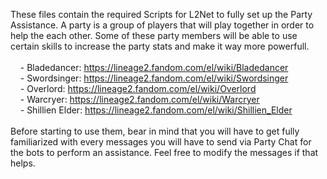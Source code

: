 These files contain the required Scripts for L2Net to fully set up the Party Assistance. A party is a group of players that will play together in order to help the each other. Some of these party members will be able to use certain skills to increase the party stats and make it way more powerfull. 
<br /><br />
&nbsp;&nbsp;&nbsp;&nbsp;- Bladedancer: https://lineage2.fandom.com/el/wiki/Bladedancer
<br />&nbsp;&nbsp;&nbsp;&nbsp;- Swordsinger: https://lineage2.fandom.com/el/wiki/Swordsinger
<br />&nbsp;&nbsp;&nbsp;&nbsp;- Overlord: https://lineage2.fandom.com/el/wiki/Overlord
<br />&nbsp;&nbsp;&nbsp;&nbsp;- Warcryer: https://lineage2.fandom.com/el/wiki/Warcryer
<br />&nbsp;&nbsp;&nbsp;&nbsp;- Shillien Elder: https://lineage2.fandom.com/el/wiki/Shillien_Elder
<br /><br />
Before starting to use them, bear in mind that you will have to get fully familiarized with every messages you will have to send via Party Chat for the bots to perform an assistance. Feel free to modify the messages if that helps.

